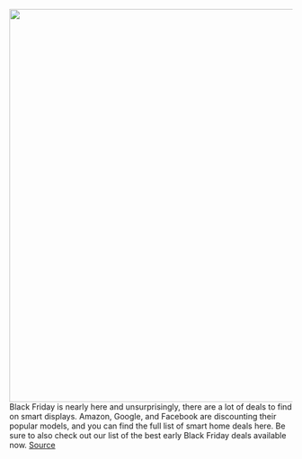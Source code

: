 <img src='https://cdn.vox-cdn.com/thumbor/4AQTjgYZwuYHkH3wv9kg8KlZFJ4=/0x0:2040x1360/1200x675/filters:focal(872x708:1198x1034)/cdn.vox-cdn.com/uploads/chorus_image/image/69461641/dseifert_191123_3810_0011.0.jpg' width='700px' /><br/>
Black Friday is nearly here and unsurprisingly, there are a lot of deals to find on smart displays. Amazon, Google, and Facebook are discounting their popular models, and you can find the full list of smart home deals here. Be sure to also check out our list of the best early Black Friday deals available now.
<a href='https://www.theverge.com/22535003/best-smart-displays-alexa-google-echo-nest'> Source <a/>